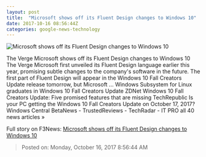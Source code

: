 ```yaml
---
layout: post
title:  "Microsoft shows off its Fluent Design changes to Windows 10"
date: 2017-10-16 08:56:44Z
categories: google-news-technology
---
```


![Microsoft shows off its Fluent Design changes to Windows 10](https://cdn.vox-cdn.com/thumbor/zl3ltTamUzQ1mdreI8hpH7MMhs0=/0x17:852x463/fit-in/1200x630/cdn.vox-cdn.com/uploads/chorus_asset/file/9468945/windows_fluent_design_system_3.jpg)

The Verge Microsoft shows off its Fluent Design changes to Windows 10 The Verge Microsoft first unveiled its Fluent Design language earlier this year, promising subtle changes to the company's software in the future. The first part of Fluent Design will appear in the Windows 10 Fall Creators Update release tomorrow, but Microsoft ... ​Windows Subsystem for Linux graduates in Windows 10 Fall Creators Update ZDNet Windows 10 Fall Creators Update: Five promised features that are missing TechRepublic Is your PC getting the Windows 10 Fall Creators Update on October 17, 2017? Windows Central BetaNews - TrustedReviews - TechRadar - IT PRO all 40 news articles »


Full story on F3News: [Microsoft shows off its Fluent Design changes to Windows 10](http://www.f3nws.com/n/NBK2WE)

> Posted on: Monday, October 16, 2017 8:56:44 AM
